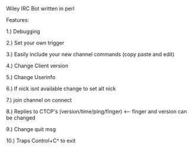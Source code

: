 Wiley IRC Bot written in perl 


Features:

1.) Debugging

2.) Set your own trigger

3.) Easily include your new channel commands (copy paste and edit) 

4.) Change Client version 

5.) Change Userinfo

6.) If nick isnt available change to set alt nick

7.) join channel on connect

8.) Replies to CTCP's (version/time/ping/finger) <-- finger and version can be changed

9.) Change quit msg

10.) Traps Control+C^ to exit


